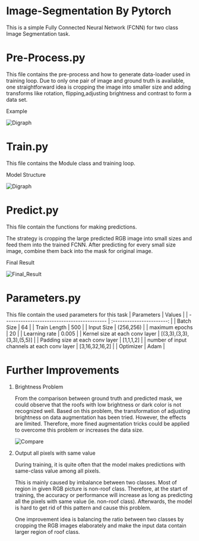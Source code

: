 # Image-Segmentation By Pytorch
This is a simple Fully Connected Neural Network (FCNN) for two class Image Segmentation task.

# Pre-Process.py
This file contains the pre-process and how to generate data-loader used in training loop. 
Due to only one pair of image and ground truth is available, one straightforward idea is cropping the image into smaller size and adding transforms like rotation, flipping,adjusting brightness and contrast to form a data set. 

Example  

![Digraph](https://github.com/MissuQAQ/Toy-Example-for-Image-segmentation-by-Pytorch/blob/main/images_in_readme/preprocess_example.png)

# Train.py
This file contains the Module class and training loop. 


Model Structure

![Digraph](https://github.com/MissuQAQ/Toy-Example-for-Image-segmentation-by-Pytorch/blob/main/images_in_readme/Digraph.png)



# Predict.py
This file contain the functions for making predictions. 

The strategy is cropping the large predicted RGB image into small sizes and feed them into the trained FCNN. After predicting for every small size image, combine them back into the mask for  original image. 

Final Result

![Final_Result](https://github.com/MissuQAQ/Toy-Example-for-Image-segmentation-by-Pytorch/blob/main/images_in_readme/final_result.png)

# Parameters.py
This file contain the used parameters for this task 
| Parameters                                  |          Values           |
| ------------------------------------------- | :-----------------------: |
| Batch Size                                  |            64             |
| Train Length                                |            500            |
| Input Size                                  |         (256,256)         |
| maximum epochs                              |            20             |
| Learning rate                               |           0.005           |
| Kernel size at each conv layer              | [(3,3),(3,3),(3,3),(5,5)] |
| Padding size at each conv layer             |         [1,1,1,2]         |
| number of input channels at each conv layer |      [3,16,32,16,2]       |
| Optimizer                                   |           Adam            |



# Further Improvements  

1. Brightness Problem 

   From the comparison between ground truth and predicted mask, we could observe that the roofs with low brightness or dark color is not recognized well. Based on this problem, the transformation of adjusting brightness on data augmentation has been tried. However, the effects are limited. Therefore, more fined augmentation tricks could be applied to overcome this problem or increases the data size.   

   ![Compare](https://github.com/MissuQAQ/Toy-Example-for-Image-segmentation-by-Pytorch/blob/main/images_in_readme/compare.jpg)

2. Output all pixels with same value

   During training, it is quite often that the model makes predictions with same-class value among all pixels.

   This is mainly caused by imbalance between two classes. Most of region in given RGB picture is non-roof class. Therefore, at the start of training, the accuracy or performance will increase as long as predicting all the pixels with same value (ie. non-roof class). Afterwards, the model is hard to get rid of this pattern and  cause this problem.

   One improvement idea is balancing the ratio between two classes by cropping the RGB images elaborately and make the input data contain larger region of roof class.    

   
